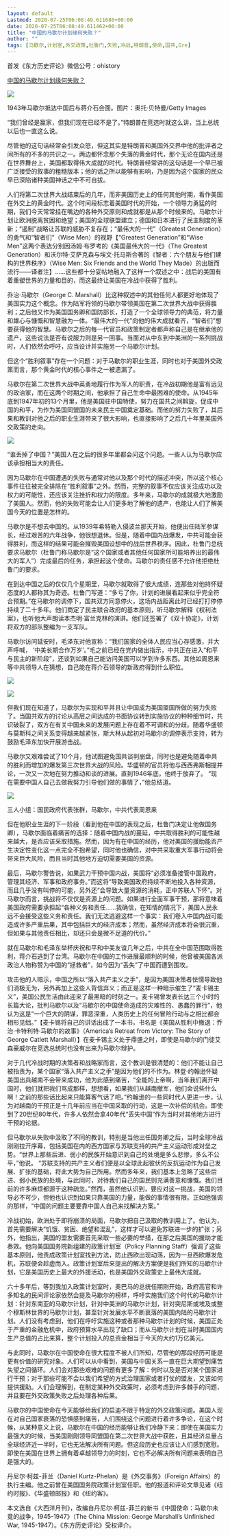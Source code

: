 ```yaml
---
layout: default
Lastmod: 2020-07-25T06:08:49.611686+00:00
date: 2020-07-25T06:08:49.611462+00:00
title: "中国的马歇尔计划缘何失败？"
author: ""
tags: [马歇尔,计划室,外交政策,杜鲁门,失败,冷战,特朗普,使命,国共,Gre]
---
```


首发《东方历史评论》微信公号：ohistory

[中国的马歇尔计划缘何失败？](https://mp.weixin.qq.com/s?__biz=MjM5OTA5MzAwMQ==&mid=2654514653&idx=1&sn=32001c16f66393d6c98fd9b74b517cba&chksm=bd0cbbbb8a7b32add1609e5ebfa2f1a6e06652e348e7848b1aef4895c6ad386f4decc477957f&token=1330428815&lang=zh_CN#rd)

![](https://images.weserv.nl/?url=https%3A//img9.doubanio.com/view/thing_review/l/public/1886691.jpg)

1943年马歇尔抵达中国后与蒋介石会面。图片：奥托·贝特曼/Getty Images

“我们曾经是赢家，但我们现在已经不是了。”特朗普在竞选时就这么讲，当上总统以后也一直这么说。

尽管他的这句话经常会引发众怒，但这其实是特朗普和美国外交界中他的批评者之间所有的不多的共识之一。两边都怀念那个失落的黄金时代，那个无论在国内还是在世界舞台上，美国都取得伟大成就的时代。特朗普经常讲的这句话是一个早已被广泛接受的叙事的粗糙版本；他的话之所以能够有影响，乃是因为这个国家的民众早已深陷诸种美国神话之中不可自拔。

人们将第二次世界大战结束后的几年，而非美国历史上的任何其他时期，看作美国在外交上的黄金时代。这个时间段标志着美国时代的开始，一个领导力勇猛的时期，我们今天常常挂在嘴边的各种外交原则和成就都是从那个时候来的。马歇尔计划让欧洲脱离贫困和绝望；美国的全球联盟建立；德国和日本进行了民主制度的革新；“遏制”战略让苏联的威胁不复存在；“最伟大的一代”（Greatest Generation）的勇气和“智者们”（Wise Men）的视野【“Greatest Generation”和“Wise Men”这两个表达分别因汤姆·布罗考的《美国最伟大的一代》（The Greatest Generation）和沃尔特·艾萨克森与埃文·托马斯合著的《智者：六个朋友与他们建构的世界秩序》（Wise Men: Six Friends and the World They Made）的出版而流行——译者注】……这些都十分妥帖地融入了这样一个叙述之中：战后的美国有着重塑世界的力量和目的，而这最终让美国在冷战中获得了胜利。

乔治·马歇尔（George C. Marshall）比这种叙述中的其他任何人都更好地体现了美国实力这个概念。作为陆军将领的马歇尔带领美国在第二次世界大战中获得胜利；之后他又作为美国国务卿和国防部长，打造了一个全球领导力的典范，将力量和雄心与慷慨和智慧融为一体。“最伟大的一代”向他的伟大成就看齐，“智者们”想要获得他的智慧。马歇尔之后的每一代官员和政策制定者都声称自己是在继承他的遗产，这些说法是否有说服力则是另一回事。当面对从中东到中美洲的一系列挑战时，人们依然会呼吁，应当设计并实施另一个马歇尔计划。

但这个“胜利叙事”存在一个问题：对于马歇尔的职业生涯，同时也对于美国外交政策而言，那个黄金时代的核心事件之一被遗漏了。

马歇尔在第二次世界大战中英勇地履行作为军人的职责，在冷战初期他是富有远见的政治家，而在这两个时期之间，他承担了自己生命中最困难的使命。从1945年底到1947年初的13个月里，他是美国驻中国特使，努力在国共之间斡旋，促成中国的和平，为作为美国同盟国的未来民主中国奠定基础。而他的努力失败了，其后果和教训对他之后的职业生涯带来了很大影响，也直接影响了之后几十年里美国外交政策的走向。

![](https://images.weserv.nl/?url=https%3A//img9.doubanio.com/view/thing_review/l/public/1886692.jpg)

“谁丢掉了中国？”美国人在之后的很多年里都会问这个问题。一些人认为马歇尔应该承担相当大的责任。

因为马歇尔在中国遭遇的失败与通常对他以及那个时代的描述冲突，所以这个核心事件往往被完全排除在“胜利叙事”之外。然而，完整的叙事不仅应该关注成功以及权力的可能性，还应该关注挫折和权力的限度。多年来，马歇尔的成就极大地激励了美国人。然而，他的失败可能会让人们更多地了解他的遗产，也能让人们了解美国今天的位置是怎样的。

马歇尔是不想去中国的。从1939年希特勒入侵波兰那天开始，他便出任陆军参谋长，经过艰苦的六年战争，他很想退休。但是，随着中国内战爆发，中共可能会获得胜利，而这样的结果可能会摧毁美国设想中的战后世界秩序。因此，杜鲁门总统要求马歇尔（杜鲁门称马歇尔是“这个国家或者其他任何国家所可能培养出的最伟大的军人”）完成最后的任务，承担起这个使命。马歇尔的责任感不允许他拒绝杜鲁门的要求。

在到达中国之后的仅仅几个星期里，马歇尔就取得了很大成绩，连那些对他持怀疑态度的人都称其为奇迹。杜鲁门写道：“多亏了你，计划的进展看起来似乎完全符合预期。”在马歇尔的调停下，国共双方同意停火，这场内战距离此时已经打打停停持续了二十多年。他们商定了民主联合政府的基本原则，听马歇尔解释《权利法案》，也听他大声朗读本杰明·富兰克林的演讲。他们还签署了《双十协定》，计划将双方的部队整编为一支军队。

马歇尔访问延安时，毛泽东对他宣称：“我们国家的全体人民应当心存感激，并大声呼喊， ‘中美长期合作万岁’。”毛之前已经在党内做出指示，中共正在进入“和平与民主的新阶段”，还谈到如果自己能访问美国可以学到许多东西。其他如周恩来等中共领导人在猜想，自己能在蒋介石领导的新政府得到什么职位。

![](https://images.weserv.nl/?url=https%3A//img9.doubanio.com/view/thing_review/l/public/1886694.jpg)

![](https://images.weserv.nl/?url=https%3A//img9.doubanio.com/view/thing_review/l/public/1886693.jpg)

但我们现在知道了，马歇尔为实现和平并且让中国成为美国盟国所做的努力失败了。当国共双方的讨论从高层之间达成的书面协议转到实施协议的种种细节时，共识破裂了，双方在有关中国未来的发展问题上存在着不可调和的分歧。随着华盛顿与莫斯科之间关系变得越来越紧张，斯大林从起初对马歇尔的调停表示支持，转为鼓励毛泽东加快开展游击战。

马歇尔又艰难尝试了10个月，他试图避免国共谈判崩盘，同时也是避免随着中共的胜利而增加的爆发第三次世界大战的风险。华盛顿的官员将他与西西弗斯相提并论，一次又一次地在努力推动和谈的进展。直到1946年底，他终于放弃了。 “现在需要中国人自己去做我努力引导他们做的事情了，”他总结道。

![](https://images.weserv.nl/?url=https%3A//img9.doubanio.com/view/thing_review/l/public/1886696.jpg)

三人小组：国民政府代表张群，马歇尔，中共代表周恩来

但在他职业生涯的下一阶段（看到他在中国的表现之后，杜鲁门决定让他做国务卿），马歇尔面临着痛苦的选择：随着中国内战的蔓延，中共取得胜利的可能性越来越大，是否应该采取措施。然而，因为有在中国的经历，他对美国的援助能否产生决定性变化这一点完全不抱希望，同时他也确信，对中共采取重大军事行动将会带来巨大风险，而且当时其他地方迫切需要美国的资源。

最后，马歇尔警告说，如果武力干预中国内战，美国将“必须准备接管中国政府，管理其经济、军事和政府事务。”而这将“导致美国政府持续不断地投入各种资源，而且几乎没有叫停的可能，另外还“会导致大量资源的消耗，正中苏联人下怀”。对马歇尔而言，挑战将不仅仅是资源上的问题。如果进行全面军事干预，那将意味着美国政府需要承担起“各种义务和责任……我确信，在知情的情况下，美国人民永远不会接受这些义务和责任。我们无法逃避这样一个事实：我们卷入中国内战可能造成许多严重后果，其中包括巨大的经济成本；然而，虽然经济成本将会很沉重，但如果与其他责任相比，却还只会是微不足道的代价。”

就在马歇尔和毛泽东举杯庆祝和平和中美友谊几年之后，中共在全中国范围取得胜利，蒋介石逃到了台湾。马歇尔在中国的工作进展最顺利的时候，他曾被美国各派政治人物称赞为中国的“拯救者”，如今因为“丢失”了中国而遭到围攻。

攻击他的人暗示，中国之所以“落入共产主义之手”，是因为美国决策者怯懦导致他们消极无为，另外再加上这些人背信弃义；而正是这样一种暗示催生了“麦卡锡主义”，美国公民生活由此迎来了最黑暗的时刻之一。麦卡锡曾发表长达三个小时的长篇大论，批判马歇尔以及“马歇尔的中国使命造成的灾难性的、愚蠢的罪行”，他认为这是“一个巨大的阴谋，罪恶深重，人类历史上的任何冒险行动与之相比都会相形见绌。”【麦卡锡将自己的讲话出成了一本书，书名是《美国从胜利中撤退：乔治·卡特利特·马歇尔的故事》（America’s Retreat from Victory: The Story of George Catlett Marshall）】在麦卡锡主义处于鼎盛之时，即使是马歇尔的门徒艾森豪威尔在竞选总统时也没有出来为马歇尔辩护。

对于几代冷战时期的决策者和战略家而言，这个教训是很清楚的：他们不能让自己被指责为，某个国家“落入共产主义之手”是因为他们的不作为。林登·约翰逊怀疑美国出兵越南不会带来成功，他为此感到痛苦，“全能的上帝啊，当年我们离开中国时，他们就把我们骂成那样，想想看，如果我们从越南撤军，他们会说些什么啊！之前的那些话比起来只能算客气话了吧。”约翰逊的一些同时代人更进一步，认为对越南的干预正是十几年前应当在中国采取的行动，这是一次补偿的机会。即使到了20世纪80年代，许多人依然会拿40年代“丢失中国”作为当时对其他地方进行干预的论据。

但马歇尔从失败中汲取了不同的教训，特别是当他出任国务卿之后，当时全球冷战刚刚拉开序幕，包括美国在内的西方国家与苏联支持的共产主义运动形成对垒之势。“世界上那些后进、弱小的民族开始意识到自己的处境是多么悲惨，多么不公平，”他说。 “苏联支持的共产主义者们便是以全球此起彼伏的反抗运动作为自己发展、扩张的基础，将此大势为自己所用。然而多年来，我们基本上忽略了这些后进、弱小民族的处境，与此同时，对待我们自己的国民则充满善意和慷慨。我们目前的许多麻烦都源于这种疏忽。”然而，虽然他认识到，要应对这一挑战，美国的领导必不可少，但他也认识到如果只靠美国的力量，能做的事情很有限。正如他强调的那样，“中国的问题主要要靠中国人自己来找解决方案。”

冷战初始，欧洲处于即将崩溃的局面，马歇尔把自己汲取的教训用上了。他认为，首先需要解决“饥饿、贫困、绝望和混乱”，这样才可以避免苏联进一步的扩张；另外，他指出，美国的盟友需要首先采取一些必要的举措，在那之后美国的援助才能奏效。他向美国国务院新组建的政策计划室（Policy Planning Staff）强调了这些基本原则，他责成政策计划室找到方法，防止西欧出现动荡，因为一旦西欧爆发危机，苏联便会趁虚而入。政策计划室后来提出的解决方案便是我们所知的马歇尔计划，它是美国历史上最大的外援活动，也是美国外交政策史上最伟大成就。

六十多年后，等到我加入政策计划室时，奥巴马的总统任期刚开始，政府高官和许多知名的民间评论家依然会提及马歇尔的榜样，呼吁实施我们这个时代的马歇尔计划：针对东南亚的马歇尔计划，针对中美洲的马歇尔计划，针对突尼斯或埃及或整个穆斯林世界的马歇尔计划，甚至针对发展水平不断衰落的美国内陆的马歇尔计划。人们没有考虑到，他们在呼吁实施这种或者那种马歇尔计划的时候，美国正处于严重的金融危机中，政府预算水平出现了缺口；而从马歇尔计划在当时美国国内生产总值的占比来算，整个计划投入的总资金相当于今天的大约1万亿美元。

与此同时，马歇尔在中国使命在很大程度不被人们所知，尽管他的那段经历可能是更有价值的研究对象。人们可以从中看到，美国与中国关系一直在巨大期望到痛苦失望之间循环。人们会对那些艰难的问题有更多了解：何时以及是否对某个国家进行干预；对于那些可能不会以我们希望的方式治理国家或者打仗的盟友，又该如何提供援助。人们会理解到，在制定某种外交政策时，必须考虑到许多棘手的问题，并且要在外交政策失败之后处理各种后果。

马歇尔的中国使命在今天能够给我们的启迪不限于特定的外交政策问题。美国人现在对自己国家衰落的恐惧感到痛苦，人们围绕这个问题进行着许多争论，在这个时候，从某种意义上说，马歇尔在中国的经历能够让我们冷静下来：即使在美国实力最强大的时候，当美国刚刚领导同盟国在第二次世界大战中获胜，且其经济总量占全球经济近一半时，它也无法解决所有问题。但这段历史也应该让人们感到宽慰。即使在美国在世界上拥有着卓越领导力的时刻，它也不必解决所有问题来表明自己是强大的。

丹尼尔·柯兹-菲兰（Daniel Kurtz-Phelan）是《外交事务》（Foreign Affairs）的执行主编。他之前曾在美国国务院政策计划室任职。他的报道和评论文章见诸《纽约时报》、《华盛顿邮报》和《纽约客》。

本文选自《大西洋月刊》，改编自丹尼尔·柯兹-菲兰的新书《中国使命：马歇尔未竟的战争，1945-1947》（The China Mission: George Marshall’s Unfinished War, 1945-1947）。《东方历史评论》受权译介。

